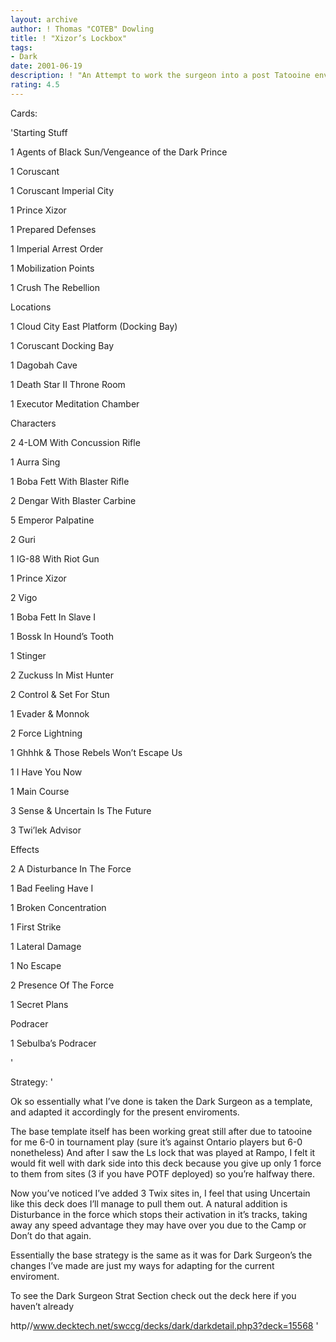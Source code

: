 ```yaml
---
layout: archive
author: ! Thomas "COTEB" Dowling
title: ! "Xizor’s Lockbox"
tags:
- Dark
date: 2001-06-19
description: ! "An Attempt to work the surgeon into a post Tatooine enviroment while tossing in some new tech for holding them off to balance any effect The Camp or Don’t Do that Again has on you"
rating: 4.5
---
```

Cards: 

'Starting Stuff

1 Agents of Black Sun/Vengeance of the Dark Prince 

1 Coruscant

1 Coruscant Imperial City

1 Prince Xizor

1 Prepared Defenses

1 Imperial Arrest Order

1 Mobilization Points

1 Crush The Rebellion


Locations


1 Cloud City East Platform (Docking Bay)  

1 Coruscant Docking Bay  

1 Dagobah Cave  

1 Death Star II Throne Room  

1 Executor Meditation Chamber  


Characters


2 4-LOM With Concussion Rifle  

1 Aurra Sing  

1 Boba Fett With Blaster Rifle  

2 Dengar With Blaster Carbine  

5 Emperor Palpatine  

2 Guri  

1 IG-88 With Riot Gun  

1 Prince Xizor  

2 Vigo    

1 Boba Fett In Slave I  

1 Bossk In Hound’s Tooth  

1 Stinger  

2 Zuckuss In Mist Hunter  

2 Control & Set For Stun 

1 Evader & Monnok 

2 Force Lightning  

1 Ghhhk & Those Rebels Won’t Escape Us 

1 I Have You Now 

1 Main Course  

3 Sense & Uncertain Is The Future 

3 Twi’lek Advisor  


Effects


2 A Disturbance In The Force  

1 Bad Feeling Have I  

1 Broken Concentration  

1 First Strike  

1 Lateral Damage  

1 No Escape  

2 Presence Of The Force   

1 Secret Plans  


Podracer

1 Sebulba’s Podracer  

'

Strategy: '

 
Ok so essentially what I’ve done is taken the Dark Surgeon as a template, and adapted it accordingly for the present enviroments.


The base template itself has been working great still after due to tatooine for me 6-0 in tournament play (sure it’s against Ontario players but 6-0 nonetheless) And after I saw the Ls lock that was played at Rampo, I felt it would fit well with dark side into this deck because you give up only 1 force to them from sites (3 if you have POTF deployed) so you’re halfway there.


Now you’ve noticed I’ve added 3 Twix sites in, I feel that using Uncertain like this deck does I’ll manage to pull them out. A natural addition is Disturbance in the force which stops their activation in it’s tracks, taking away any speed advantage they may have over you due to the Camp or Don’t do that again.


Essentially the base strategy is the same as it was for Dark Surgeon’s the changes I’ve made are just my ways for adapting for the current enviroment.


To see the Dark Surgeon Strat Section check out the deck here if you haven’t already

http//www.decktech.net/swccg/decks/dark/darkdetail.php3?deck=15568 '